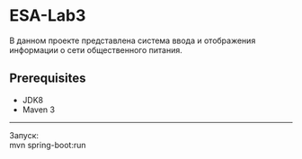 # ESA-Lab3  

В данном проекте представлена система ввода и отображения информации о сети общественного питания.  

Prerequisites  
-------------
* JDK8
* Maven 3
-------------
Запуск:  
mvn spring-boot:run